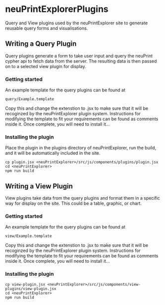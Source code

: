 # neuPrintExplorerPlugins
Query and View plugins used by the neuPrintExplorer site to generate reusable
query forms and visualisations.

## Writing a Query Plugin
Query plugins generate a form to take user input and query the neuPrint
cypher api to fetch data from the server. The resulting data is then passed
on to a selected view plugin for display.

### Getting started

An example template for the query plugins can be found at

    query/Example.template

Copy this and change the extenstion to .jsx to make sure that it will be recoginzed
by the neuPrintExplorer plugin system. Instructions for modifying the template to 
fit your requirements can be found as comments inside it. Once complete, you will need
to install it...

### Installing the plugin

Place the plugin in the plugins directory of neuPrintExplorer, run the build, and
it will be automatically included in the site.

    cp plugin.jsx <neuPrintExplorer>/src/js/components/plugins/plugin.jsx
    cd <neuPrintExplorer>
    npm run build

## Writing a View Plugin
View plugins take data from the query plugins and format them in a specific way
for display on the site. This could be a table, graphic, or chart.

### Getting started

An example template for the query plugins can be found at

    view/Example.template

Copy this and change the extenstion to .jsx to make sure that it will be recoginzed
by the neuPrintExplorer plugin system. Instructions for modifying the template to 
fit your requirements can be found as comments inside it. Once complete, you will need
to install it...

### Installing the plugin

    cp view-plugin.jsx <neuPrintExplorer>/src/js/components/view-plugins/view-plugin.jsx
    cd <neuPrintExplorer>
    npm run build
